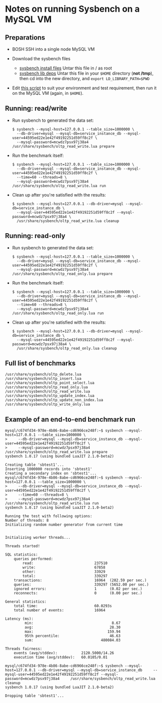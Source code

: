 # Notes on running Sysbench on a MySQL VM

## Preparations

* BOSH SSH into a single node MySQL VM

* Download the sysbench files
  - [sysbench install files](https://hooli-roof.s3.amazonaws.com/sysbench/sysbench_files.tar.gz)
    Untar this file in / as root
  - [sysbench lib deps](https://hooli-roof.s3.amazonaws.com/sysbench/sysbench_libs.tar.gz)
    Untar this file in your `$HOME` directory (**not /tmp**), then cd into the new directory,
    and `export LD_LIBRARY_PATH=$PWD`

* Edit [this script](./run_sysbench.sh) to suit your environment and test requirement, then run
  it on the MySQL VM (again, in `$HOME`).

## Running: read/write

* Run sysbench to generated the data set:
  ```
  $ sysbench --mysql-host=127.0.0.1 --table_size=1000000 \
    --db-driver=mysql --mysql-db=service_instance_db --mysql-user=44595ed22e1e42f49192251d59ff8c2f \
    --mysql-password=mcwdz7psx97j38a4 /usr/share/sysbench/oltp_read_write.lua prepare
  ```
* Run the benchmark itself:
  ```
  $ sysbench --mysql-host=127.0.0.1 --table_size=1000000 \
    --db-driver=mysql --mysql-db=service_instance_db --mysql-user=44595ed22e1e42f49192251d59ff8c2f \
    --time=60 --threads=8 \
    --mysql-password=mcwdz7psx97j38a4 /usr/share/sysbench/oltp_read_write.lua run
  ```

* Clean up after you're satisfied with the results:
  ```
  $ sysbench --mysql-host=127.0.0.1 --db-driver=mysql --mysql-db=service_instance_db \
    --mysql-user=44595ed22e1e42f49192251d59ff8c2f --mysql-password=mcwdz7psx97j38a4 \
    /usr/share/sysbench/oltp_read_write.lua cleanup
  ```

## Running: read-only

* Run sysbench to generated the data set:
  ```
  $ sysbench --mysql-host=127.0.0.1 --table_size=1000000 \
    --db-driver=mysql --mysql-db=service_instance_db --mysql-user=44595ed22e1e42f49192251d59ff8c2f \
    --mysql-password=mcwdz7psx97j38a4 /usr/share/sysbench/oltp_read_only.lua prepare
  ```
* Run the benchmark itself:
  ```
  $ sysbench --mysql-host=127.0.0.1 --table_size=1000000 \
    --db-driver=mysql --mysql-db=service_instance_db --mysql-user=44595ed22e1e42f49192251d59ff8c2f \
    --time=60 --threads=8 \
    --mysql-password=mcwdz7psx97j38a4 /usr/share/sysbench/oltp_read_only.lua run
  ```

* Clean up after you're satisfied with the results:
  ```
  $ sysbench --mysql-host=127.0.0.1 --db-driver=mysql --mysql-db=service_instance_db \
    --mysql-user=44595ed22e1e42f49192251d59ff8c2f --mysql-password=mcwdz7psx97j38a4 \
    /usr/share/sysbench/oltp_read_only.lua cleanup
  ```

## Full list of benchmarks

```
/usr/share/sysbench/oltp_delete.lua
/usr/share/sysbench/oltp_insert.lua
/usr/share/sysbench/oltp_point_select.lua
/usr/share/sysbench/oltp_read_only.lua
/usr/share/sysbench/oltp_read_write.lua
/usr/share/sysbench/oltp_update_index.lua
/usr/share/sysbench/oltp_update_non_index.lua
/usr/share/sysbench/oltp_write_only.lua
```

## Example of an end-to-end benchmark run
```
mysql/c674fd34-978e-4b86-8abe-cd6966ce248f:~$ sysbench --mysql-host=127.0.0.1 --table_size=1000000 \
>     --db-driver=mysql --mysql-db=service_instance_db --mysql-user=44595ed22e1e42f49192251d59ff8c2f \
>     --mysql-password=mcwdz7psx97j38a4 /usr/share/sysbench/oltp_read_write.lua prepare
sysbench 1.0.17 (using bundled LuaJIT 2.1.0-beta2)

Creating table 'sbtest1'...
Inserting 1000000 records into 'sbtest1'
Creating a secondary index on 'sbtest1'...
mysql/c674fd34-978e-4b86-8abe-cd6966ce248f:~$ sysbench --mysql-host=127.0.0.1 --table_size=1000000 \
>     --db-driver=mysql --mysql-db=service_instance_db --mysql-user=44595ed22e1e42f49192251d59ff8c2f \
>     --time=60 --threads=8 \
>     --mysql-password=mcwdz7psx97j38a4 /usr/share/sysbench/oltp_read_write.lua run
sysbench 1.0.17 (using bundled LuaJIT 2.1.0-beta2)

Running the test with following options:
Number of threads: 8
Initializing random number generator from current time


Initializing worker threads...

Threads started!

SQL statistics:
    queries performed:
        read:                            237510
        write:                           67858
        other:                           33929
        total:                           339297
    transactions:                        16964  (282.59 per sec.)
    queries:                             339297 (5652.00 per sec.)
    ignored errors:                      1      (0.02 per sec.)
    reconnects:                          0      (0.00 per sec.)

General statistics:
    total time:                          60.0293s
    total number of events:              16964

Latency (ms):
         min:                                    8.67
         avg:                                   28.30
         max:                                  159.94
         95th percentile:                       46.63
         sum:                               480084.03

Threads fairness:
    events (avg/stddev):           2120.5000/14.26
    execution time (avg/stddev):   60.0105/0.01

mysql/c674fd34-978e-4b86-8abe-cd6966ce248f:~$ sysbench --mysql-host=127.0.0.1 --db-driver=mysql --mysql-db=service_instance_db     --mysql-user=44595ed22e1e42f49192251d59ff8c2f --mysql-password=mcwdz7psx97j38a4     /usr/share/sysbench/oltp_read_write.lua cleanup
sysbench 1.0.17 (using bundled LuaJIT 2.1.0-beta2)

Dropping table 'sbtest1'...

```
